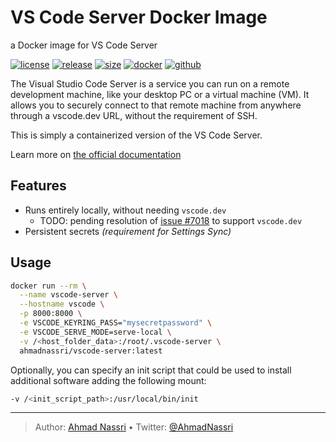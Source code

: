 # VS Code Server Docker Image

a Docker image for VS Code Server

[![license][license-img]][license-url]
[![release][release-img]][release-url]
[![size][size-img]][size-url]
[![docker][docker-img]][docker-url]
[![github][github-img]][github-url]

The Visual Studio Code Server is a service you can run on a remote development machine, like your desktop PC or a virtual machine (VM). It allows you to securely connect to that remote machine from anywhere through a vscode.dev URL, without the requirement of SSH.

This is simply a containerized version of the VS Code Server.

Learn more on [the official documentation][]

## Features

<!-- markdownlint-capture -->

<!-- markdownlint-disable MD007 MD030 -->

-   Runs entirely locally, without needing `vscode.dev`
    -   TODO: pending resolution of [issue \#7018][] to support `vscode.dev`
-   Persistent secrets *(requirement for Settings Sync)*

<!-- markdownlint-restore -->

## Usage

``` bash
docker run --rm \
  --name vscode-server \
  --hostname vscode \
  -p 8000:8000 \
  -e VSCODE_KEYRING_PASS="mysecretpassword" \
  -e VSCODE_SERVE_MODE=serve-local \
  -v /<host_folder_data>:/root/.vscode-server \
  ahmadnassri/vscode-server:latest
```

Optionally, you can specify an init script that could be used to install additional software adding the following mount:
```bash
-v /<init_script_path>:/usr/local/bin/init
```

  [the official documentation]: https://code.visualstudio.com/docs/remote/vscode-server
  [issue \#7018]: https://github.com/microsoft/vscode-remote-release/issues/7018

----
> Author: [Ahmad Nassri](https://www.ahmadnassri.com/) &bull;
> Twitter: [@AhmadNassri](https://twitter.com/AhmadNassri)

[license-url]: LICENSE
[license-img]: https://badgen.net/github/license/ahmadnassri/docker-vscode-server

[release-url]: https://github.com/ahmadnassri/docker-vscode-server/releases
[release-img]: https://badgen.net/github/release/ahmadnassri/docker-vscode-server

[size-url]: https://hub.docker.com/r/ahmadnassri/vscode-server
[size-img]: https://badgen.net/docker/size/ahmadnassri/vscode-server?label=image%20size

[docker-url]: https://hub.docker.com/r/ahmadnassri/vscode-server
[docker-img]: https://badgen.net/badge/icon/docker%20hub?icon=docker&label

[github-url]: https://github.com/users/ahmadnassri/packages/container/package/vscode-server
[github-img]: https://badgen.net/badge/icon/github%20registry?icon=github&label
